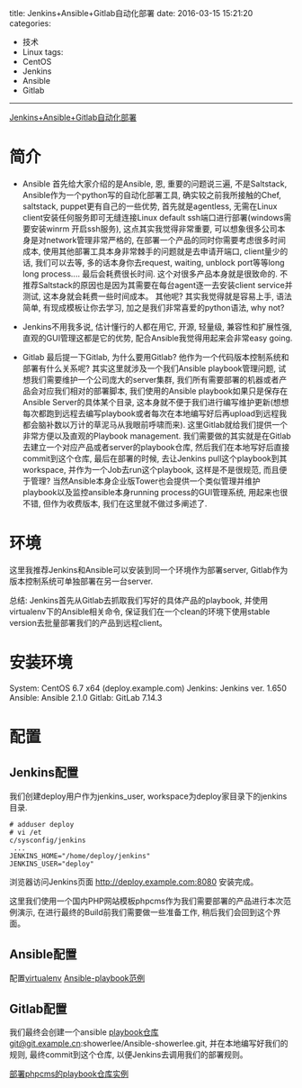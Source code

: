title: Jenkins+Ansible+Gitlab自动化部署
date: 2016-03-15 15:21:20
categories:
- 技术
- Linux
tags:
- CentOS
- Jenkins
- Ansible
- Gitlab
---
[Jenkins+Ansible+Gitlab自动化部署](http://www.showerlee.com/archives/1880)

# 简介
- Ansible 首先给大家介绍的是Ansible, 恩, 重要的问题说三遍, 不是Saltstack, Ansible作为一个python写的自动化部署工具, 确实较之前我所接触的Chef, saltstack, puppet更有自己的一些优势, 首先就是agentless, 无需在Linux client安装任何服务即可无缝连接Linux default ssh端口进行部署(windows需要安装winrm 开启ssh服务), 这点其实我觉得非常重要, 可以想象很多公司本身是对network管理非常严格的, 在部署一个产品的同时你需要考虑很多时间成本, 使用其他部署工具本身非常棘手的问题就是去申请开端口, client量少的话, 我们可以去等, 多的话本身你去request, waiting, unblock port等等long long process.... 最后会耗费很长时间. 这个对很多产品本身就是很致命的. 不推荐Saltstack的原因也是因为其需要在每台agent逐一去安装client service并测试, 这本身就会耗费一些时间成本。
其他呢? 其实我觉得就是容易上手, 语法简单, 有现成模板让你去学习, 加之是我们非常喜爱的python语法, why not?

- Jenkins不用我多说, 估计懂行的人都在用它, 开源, 轻量级, 兼容性和扩展性强, 直观的GUI管理这都是它的优势, 配合Ansible我觉得用起来会非常easy going.

- Gitlab 最后提一下Gitlab, 为什么要用Gitlab? 他作为一个代码版本控制系统和部署有什么关系呢? 其实这里就涉及一个我们Ansible playbook管理问题, 试想我们需要维护一个公司庞大的server集群, 我们所有需要部署的机器或者产品会对应我们相对的部署脚本, 我们使用的Ansible playbook如果只是保存在Ansible Server的具体某个目录, 这本身就不便于我们进行编写维护更新(想想每次都跑到远程去编写playbook或者每次在本地编写好后再upload到远程我都会脑补数以万计的草泥马从我眼前呼啸而来).
这里Gitlab就给我们提供一个非常方便以及直观的Playbook management. 我们需要做的其实就是在Gitlab去建立一个对应产品或者server的playbook仓库, 然后我们在本地写好后直接commit到这个仓库, 最后在部署的时候, 去让Jenkins pull这个playbook到其workspace, 并作为一个Job去run这个playbook, 这样是不是很规范, 而且便于管理?
当然Ansible本身企业版Tower也会提供一个类似管理并维护playbook以及监控ansible本身running process的GUI管理系统, 用起来也很不错, 但作为收费版本, 我们在这里就不做过多阐述了.

# 环境
这里我推荐Jenkins和Ansible可以安装到同一个环境作为部署server, 
Gitlab作为版本控制系统可单独部署在另一台server.

总结:
Jenkins首先从Gitlab去抓取我们写好的具体产品的playbook, 并使用virtualenv下的Ansible相关命令, 保证我们在一个clean的环境下使用stable version去批量部署我们的产品到远程client。

# 安装环境
System: CentOS 6.7 x64 (deploy.example.com)
Jenkins: Jenkins ver. 1.650
Ansible: Ansible 2.1.0
Gitlab: GitLab 7.14.3

# 配置
## Jenkins配置
我们创建deploy用户作为jenkins_user, workspace为deploy家目录下的jenkins目录.

```
# adduser deploy
# vi /et
c/sysconfig/jenkins
 ...
JENKINS_HOME="/home/deploy/jenkins"
JENKINS_USER="deploy"
```

浏览器访问Jenkins页面
http://deploy.example.com:8080
安装完成。

这里我们使用一个国内PHP网站模板phpcms作为我们需要部署的产品进行本次范例演示, 在进行最终的Build前我们需要做一些准备工作, 稍后我们会回到这个界面。

## Ansible配置
配置[virtualenv](http://www.showerlee.com/archives/1862)
[Ansible-playbook范例]( http://www.showerlee.com/archives/1649)

## Gitlab配置

我们最终会创建一个ansible playbook仓库git@git.example.cn:showerlee/Ansible-showerlee.git, 并在本地编写好我们的规则, 最终commit到这个仓库, 以便Jenkins去调用我们的部署规则。

[部署phpcms的playbook仓库实例](https://git.showerlee.com/showerlee/leon-playbook-phpcms1.1)